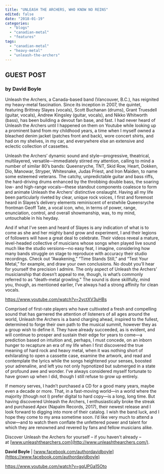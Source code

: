 ```yaml
---
title: "UNLEASH THE ARCHERS, WHO KNOW NO REINS"
edited: false
date: "2018-01-19"
categories:
  - "blogs"
  - "canadian-metal"
  - "features"
tags:
  - "canadian-metal"
  - "heavy-metal"
  - "unleash-the-archers"
---
```


## GUEST POST

### by David Boyle

Unleash the Archers, a Canada-based band (Vancouver, B.C.), has reignited my heavy-metal fascination. Since its inception in 2007, the quintet, featuring Brittney Slayes (vocals), Scott Buchanan (drums), Grant Truesdell (guitar, vocals), Andrew Kingsley (guitar, vocals), and Nikko Whitworth (bass), has been building a devout fan base, and fast. I had never heard of Unleash the Archers until I happened on them on Youtube while looking up a prominent band from my childhood years, a time when I myself owned a bleached denim jacket (patches front and back), wore concert shirts, and had on my shelves, in my car, and everywhere else an extensive and eclectic collection of cassettes.

Unleash the Archers’ dynamic sound and style—progressive, theatrical, multilayered, versatile—immediately stirred my attention, calling to mind a number of similar 80’s bands: Queensryche, TNT, Skid Row, Heart, Dokken, Dio, Manowar, Stryper, Whitesnake, Judas Priest, and Iron Maiden, to name some esteemed veterans. The catchy, unpredictable guitar and bass riffs, the hard-driving drums enhanced by the throbbing double bass, the soaring low- and high-range vocals—these standout components coalesce to form and animate Unleash the Archers’ distinctive onslaught. Having all my life been particularly riveted by clear, unique rock voices, I first and foremost heard in Slayes’s delivery elements reminiscent of erstwhile Queensryche frontman Geoff Tate, a vocal icon, who, in terms of power, range, enunciation, control, and overall showmanship, was, to my mind, untouchable in his heyday.

And if what I’ve seen and heard of Slayes is any indication of what is to come as she and her mighty band grow and experiment, I and their legions of followers will have a great deal to celebrate. Their videos reveal a mature, level-headed collective of musicians whose songs when played live sound much like the studio versions—no easy feat, I imagine, considering how many bands struggle on stage to reproduce with accuracy their studio recordings. Check out “Awakening,” “Time Stands Still,” and “Test Your Metal,” for example, and draw your own conclusions. No doubt you’ll hear for yourself the precision I admire. The only aspect of Unleash the Archers’ musicianship that doesn’t appeal to me, though, is what’s commonly referred to as “death-metal growling.” The sound is done skillfully, mind you, though, as mentioned earlier, I’ve always had a strong affinity for clean vocals.

https://www.youtube.com/watch?v=2yctXV3uHBs

Comprised of first-rate players who have cultivated a fresh and compelling sound that has garnered the attention of listeners of all ages around the world, Unleash the Archers is a band charging ahead, inspired to the fullest, determined to forge their own path to the musical summit, however they as a group wish to define it. They have already succeeded, as is evident, and will continue to prosper and sustain their edge for years to come—a prediction based on intuition and, perhaps, I must concede, on an inborn hunger to recapture an era of my life when I first discovered the true meaning of hard rock and heavy metal, when it was nothing short of exhilarating to open a cassette case, examine the artwork, and read and contemplate the lyrics while the songs heightened your senses, boosted your adrenaline, and left you not only hypnotized but submerged in a state of profound awe and wonder. I’ve always considered myself fortunate to have grown up when I did, though I still refuse to grow up entirely.

If memory serves, I hadn’t purchased a CD for a good many years, maybe even a decade or more. That, in a fast-moving world—in a world where the majority (though not I) prefer digital to hard copy—is a long, long time. But having discovered Unleash the Archers, I enthusiastically broke the streak and purchased _Apex_ (Napalm Records, 2017), their newest release and I look forward to digging into more of their catalog. I wish the band luck, and I hope they come to my area sometime soon. I’d like very much to attend a show—and to watch them conflate the unfettered power and talent for which they are renowned and revered by fans and fellow musicians alike.

Discover Unleash the Archers for yourself – if you haven't already – at [www.unleashthearchers.com](http://www.unleashthearchers.com/).

**David Boyle** | [www.facebook.com/authordavidboyle](https://www.facebook.com/authordavidboyle)

https://www.youtube.com/watch?v=gqUPGa15Oto
